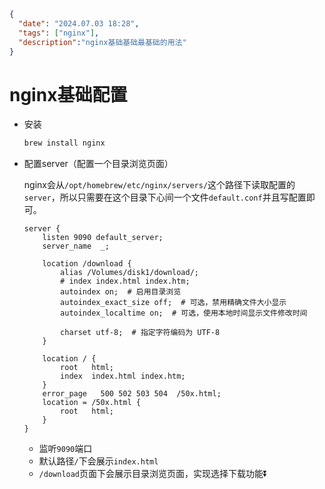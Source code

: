 ```json
{
  "date": "2024.07.03 18:28",
  "tags": ["nginx"],
  "description":"nginx基础基础最基础的用法"
}
```
# nginx基础配置

- 安装

  ```bash
  brew install nginx
  ```

- 配置server（配置一个目录浏览页面）

  nginx会从`/opt/homebrew/etc/nginx/servers/`这个路径下读取配置的`server`，所以只需要在这个目录下心间一个文件`default.conf`并且写配置即可。

  ```
  server {
      listen 9090 default_server;
      server_name  _;
  
      location /download {
          alias /Volumes/disk1/download/;
          # index index.html index.htm;
          autoindex on;  # 启用目录浏览
          autoindex_exact_size off;  # 可选，禁用精确文件大小显示
          autoindex_localtime on;  # 可选，使用本地时间显示文件修改时间
  
          charset utf-8;  # 指定字符编码为 UTF-8
      }
  
      location / {
          root   html;
          index  index.html index.htm;
      }
      error_page   500 502 503 504  /50x.html;
      location = /50x.html {
          root   html;
      }
  }
  ```

  - 监听`9090`端口
  - 默认路径`/`下会展示`index.html`
  - `/download`页面下会展示目录浏览页面，实现选择下载功能⏬